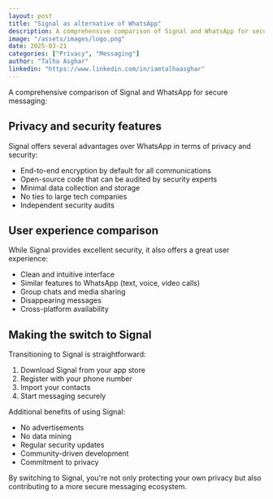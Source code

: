 ```yaml
---
layout: post
title: "Signal as alternative of WhatsApp"
description: A comprehensive comparison of Signal and WhatsApp for secure messaging
image: "/assets/images/logo.png"
date: 2025-03-21
categories: ["Privacy", "Messaging"]
author: "Talha Asghar"
linkedin: "https://www.linkedin.com/in/iamtalhaasghar"
---
```


A comprehensive comparison of Signal and WhatsApp for secure messaging:

## Privacy and security features

Signal offers several advantages over WhatsApp in terms of privacy and security:

- End-to-end encryption by default for all communications
- Open-source code that can be audited by security experts
- Minimal data collection and storage
- No ties to large tech companies
- Independent security audits

## User experience comparison

While Signal provides excellent security, it also offers a great user experience:

- Clean and intuitive interface
- Similar features to WhatsApp (text, voice, video calls)
- Group chats and media sharing
- Disappearing messages
- Cross-platform availability

## Making the switch to Signal

Transitioning to Signal is straightforward:

1. Download Signal from your app store
2. Register with your phone number
3. Import your contacts
4. Start messaging securely

Additional benefits of using Signal:

- No advertisements
- No data mining
- Regular security updates
- Community-driven development
- Commitment to privacy

By switching to Signal, you're not only protecting your own privacy but also contributing to a more secure messaging ecosystem. 